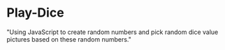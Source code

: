 # Play-Dice
"Using JavaScript to create random numbers and pick random dice value pictures based on these random numbers."

